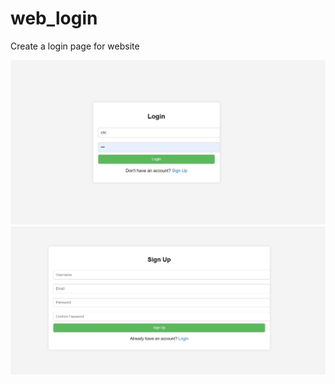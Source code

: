 # web_login

Create a login page for website

![web_layout](https://github.com/Crepopcorn/web_login/blob/main/layout5.jpg)
![web_layout](https://github.com/Crepopcorn/web_login/blob/main/layout6.jpg)
